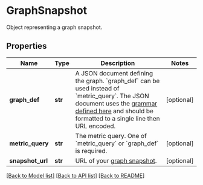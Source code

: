 # GraphSnapshot

Object representing a graph snapshot.
## Properties
Name | Type | Description | Notes
------------ | ------------- | ------------- | -------------
**graph_def** | **str** | A JSON document defining the graph. &#x60;graph_def&#x60; can be used instead of &#x60;metric_query&#x60;. The JSON document uses the [grammar defined here](https://docs.datadoghq.com/graphing/graphing_json/#grammar) and should be formatted to a single line then URL encoded. | [optional] 
**metric_query** | **str** | The metric query. One of &#x60;metric_query&#x60; or &#x60;graph_def&#x60; is required. | [optional] 
**snapshot_url** | **str** | URL of your [graph snapshot](https://docs.datadoghq.com/metrics/explorer/#snapshot). | [optional] 

[[Back to Model list]](README.md#documentation-for-models) [[Back to API list]](README.md#documentation-for-api-endpoints) [[Back to README]](README.md)


